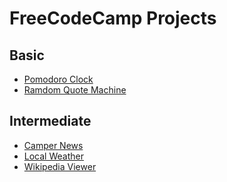 FreeCodeCamp Projects
=======================

Basic
-----------------
- [Pomodoro Clock](https://github.com/cusxio/fcc-projects/tree/master/basic%20-%20pomodoro%20clock)
- [Ramdom Quote Machine](https://github.com/cusxio/fcc-projects/tree/master/basic%20-%20random%20quote%20machine)


Intermediate
-----------------
- [Camper News](https://github.com/cusxio/fcc-projects/tree/master/intermediate%20-%20camper%20news)
- [Local Weather](https://github.com/cusxio/fcc-projects/tree/master/intermediate%20-%20local%20weather)
- [Wikipedia Viewer](https://github.com/cusxio/fcc-projects/tree/master/intermediate%20-%20wikipedia%20viewer)

